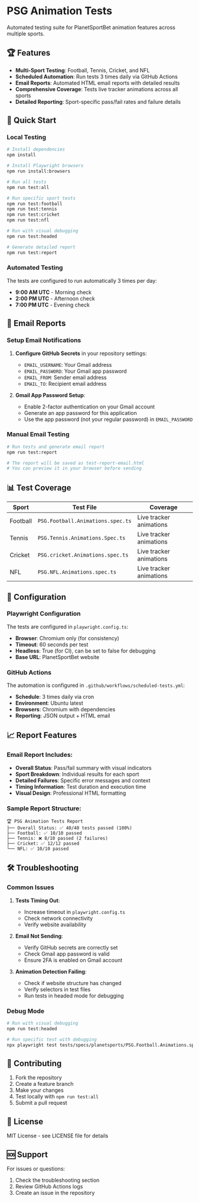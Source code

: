 # PSG Animation Tests

Automated testing suite for PlanetSportBet animation features across multiple sports.

## 🏆 Features

- **Multi-Sport Testing**: Football, Tennis, Cricket, and NFL
- **Scheduled Automation**: Run tests 3 times daily via GitHub Actions
- **Email Reports**: Automated HTML email reports with detailed results
- **Comprehensive Coverage**: Tests live tracker animations across all sports
- **Detailed Reporting**: Sport-specific pass/fail rates and failure details

## 🚀 Quick Start

### Local Testing

```bash
# Install dependencies
npm install

# Install Playwright browsers
npm run install:browsers

# Run all tests
npm run test:all

# Run specific sport tests
npm run test:football
npm run test:tennis
npm run test:cricket
npm run test:nfl

# Run with visual debugging
npm run test:headed

# Generate detailed report
npm run test:report
```

### Automated Testing

The tests are configured to run automatically 3 times per day:
- **9:00 AM UTC** - Morning check
- **2:00 PM UTC** - Afternoon check  
- **7:00 PM UTC** - Evening check

## 📧 Email Reports

### Setup Email Notifications

1. **Configure GitHub Secrets** in your repository settings:
   - `EMAIL_USERNAME`: Your Gmail address
   - `EMAIL_PASSWORD`: Your Gmail app password
   - `EMAIL_FROM`: Sender email address
   - `EMAIL_TO`: Recipient email address

2. **Gmail App Password Setup**:
   - Enable 2-factor authentication on your Gmail account
   - Generate an app password for this application
   - Use the app password (not your regular password) in `EMAIL_PASSWORD`

### Manual Email Testing

```bash
# Run tests and generate email report
npm run test:report

# The report will be saved as test-report-email.html
# You can preview it in your browser before sending
```

## 📊 Test Coverage

| Sport | Test File | Coverage |
|-------|-----------|----------|
| Football | `PSG.Football.Animations.spec.ts` | Live tracker animations |
| Tennis | `PSG.Tennis.Animations.Spec.ts` | Live tracker animations |
| Cricket | `PSG.cricket.Animations.spec.ts` | Live tracker animations |
| NFL | `PSG.NFL.Animations.spec.ts` | Live tracker animations |

## 🔧 Configuration

### Playwright Configuration

The tests are configured in `playwright.config.ts`:
- **Browser**: Chromium only (for consistency)
- **Timeout**: 60 seconds per test
- **Headless**: True (for CI), can be set to false for debugging
- **Base URL**: PlanetSportBet website

### GitHub Actions

The automation is configured in `.github/workflows/scheduled-tests.yml`:
- **Schedule**: 3 times daily via cron
- **Environment**: Ubuntu latest
- **Browsers**: Chromium with dependencies
- **Reporting**: JSON output + HTML email

## 📈 Report Features

### Email Report Includes:
- **Overall Status**: Pass/fail summary with visual indicators
- **Sport Breakdown**: Individual results for each sport
- **Detailed Failures**: Specific error messages and context
- **Timing Information**: Test duration and execution time
- **Visual Design**: Professional HTML formatting

### Sample Report Structure:
```
🏆 PSG Animation Tests Report
├── Overall Status: ✅ 40/40 tests passed (100%)
├── Football: ✅ 10/10 passed
├── Tennis: ❌ 8/10 passed (2 failures)
├── Cricket: ✅ 12/12 passed
└── NFL: ✅ 10/10 passed
```

## 🛠️ Troubleshooting

### Common Issues

1. **Tests Timing Out**:
   - Increase timeout in `playwright.config.ts`
   - Check network connectivity
   - Verify website availability

2. **Email Not Sending**:
   - Verify GitHub secrets are correctly set
   - Check Gmail app password is valid
   - Ensure 2FA is enabled on Gmail account

3. **Animation Detection Failing**:
   - Check if website structure has changed
   - Verify selectors in test files
   - Run tests in headed mode for debugging

### Debug Mode

```bash
# Run with visual debugging
npm run test:headed

# Run specific test with debugging
npx playwright test tests/specs/planetsports/PSG.Football.Animations.spec.ts --headed --project=chromium
```

## 📝 Contributing

1. Fork the repository
2. Create a feature branch
3. Make your changes
4. Test locally with `npm run test:all`
5. Submit a pull request

## 📄 License

MIT License - see LICENSE file for details

## 🆘 Support

For issues or questions:
1. Check the troubleshooting section
2. Review GitHub Actions logs
3. Create an issue in the repository
